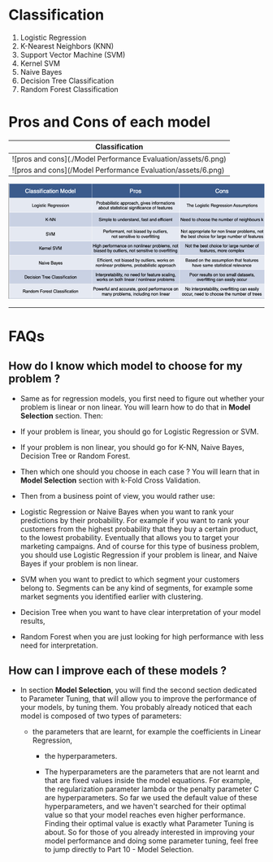 # Classification
	
1. Logistic Regression
2. K-Nearest Neighbors (KNN)
3. Support Vector Machine (SVM)
4. Kernel SVM
5. Naive Bayes
6. Decision Tree Classification
7. Random Forest Classification

# Pros and Cons of each model 

|Classification|
|---|
| ![pros and cons](./Model Performance Evaluation/assets/6.png) |
| ![pros and cons](/Model Performance Evaluation/assets/6.png) |

![](https://github.com/Shah-Aayush/Machine-Learning-Notes/blob/138a4ea0ce854208c0ab8dc93bf7dec30549473f/3.%20Classification/Model%20Performance%20Evaluation/assets/6.png)

---

# FAQs 

## How do I know which model to choose for my problem ?

- Same as for regression models, you first need to figure out whether your problem is linear or non linear. You will learn how to do that in **Model Selection** section. Then:

- If your problem is linear, you should go for Logistic Regression or SVM.

- If your problem is non linear, you should go for K-NN, Naive Bayes, Decision Tree or Random Forest.

- Then which one should you choose in each case ? You will learn that in **Model Selection** section with k-Fold Cross Validation.

- Then from a business point of view, you would rather use:

- Logistic Regression or Naive Bayes when you want to rank your predictions by their probability. For example if you want to rank your customers from the highest probability that they buy a certain product, to the lowest probability. Eventually that allows you to target your marketing campaigns. And of course for this type of business problem, you should use Logistic Regression if your problem is linear, and Naive Bayes if your problem is non linear.

- SVM when you want to predict to which segment your customers belong to. Segments can be any kind of segments, for example some market segments you identified earlier with clustering.

- Decision Tree when you want to have clear interpretation of your model results,

- Random Forest when you are just looking for high performance with less need for interpretation. 

## How can I improve each of these models ?

- In section **Model Selection**, you will find the second section dedicated to Parameter Tuning, that will allow you to improve the performance of your models, by tuning them. You probably already noticed that each model is composed of two types of parameters:

	- the parameters that are learnt, for example the coefficients in Linear Regression,

		- the hyperparameters.
		
		- The hyperparameters are the parameters that are not learnt and that are fixed values inside the model equations. For example, the regularization parameter lambda or the penalty parameter C are hyperparameters. So far we used the default value of these hyperparameters, and we haven't searched for their optimal value so that your model reaches even higher performance. Finding their optimal value is exactly what Parameter Tuning is about. So for those of you already interested in improving your model performance and doing some parameter tuning, feel free to jump directly to Part 10 - Model Selection.
